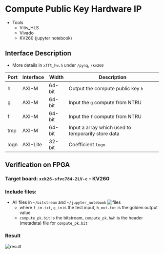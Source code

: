 # Compute Public Key Hardware IP

- Tools
  - Vitis_HLS
  - Vivado
  - KV260 (jupyter notebook)

## Interface Description

- More details in `xfft_hw.h` under `/pynq`, `/kv260`

| Port | Interface | Width | Description |
| ---- | --------- | ----- | ----------- |
| h    | AXI-M     | 64-bit| Output the compute public key `h` |
| g    | AXI-M     | 64-bit| Input the `g` compute from NTRU |
| f    | AXI-M     | 64-bit| Input the `f` compute from NTRU |
| tmp  | AXI-M     | 64-bit| Input a array which used to temporarily store data |
| logn | AXI-Lite  | 32-bit| Coefficient `logn` |


##  Verification on FPGA

### Target board: `xck26-sfvc784-2LV-c` - KV260

### Include files:
- All files in `~/bitstream` and `~/jupyter_notebook`
  ![files](https://github.com/vic9112/PQC_Falcon/assets/137171415/8489db9b-a444-4290-94b6-3b12d924e0dc)
  - where `f_in.txt`, `g_in` is the test input, `h_out.txt` is the golden output value
  - `compute_pk.bit` is the bitstream, `compute_pk.hwh` is the header (metadata) file for `compute_pk.bit`
  
### Result

![result](https://github.com/vic9112/PQC_Falcon/assets/137171415/5e92c48d-3d93-412a-b31e-73a3edd74e8b)
